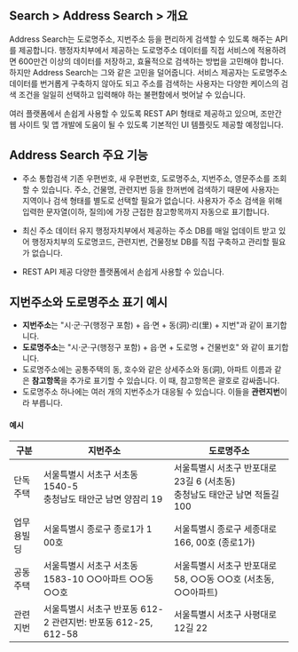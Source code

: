 ## Search > Address Search > 개요

Address Search는 도로명주소, 지번주소 등을 편리하게 검색할 수 있도록 해주는 API를 제공합니다. 행정자치부에서 제공하는 도로명주소 데이터를 직접 서비스에 적용하려면 600만건 이상의 데이터를 저장하고, 효율적으로 검색하는 방법을 고민해야 합니다. 하지만 Address Search는 그와 같은 고민을 덜어줍니다. 서비스 제공자는 도로명주소 데이터를 번거롭게 구축하지 않아도 되고 주소를 검색하는 사용자는 다양한 케이스의 검색 조건을 일일히 선택하고 입력해야 하는 불편함에서 벗어날 수 있습니다.

여러 플랫폼에서 손쉽게 사용할 수 있도록 REST API 형태로 제공하고 있으며, 조만간 웹 사이트 및 앱 개발에 도움이 될 수 있도록 기본적인 UI 템플릿도 제공할 예정입니다.


## Address Search 주요 기능

* 주소 통합검색
    기존 우편번호, 새 우편번호, 도로명주소, 지번주소, 영문주소를 조회할 수 있습니다.
    주소, 건물명, 관련지번 등을 한꺼번에 검색하기 때문에 사용자는 지역이나 검색 형태를 별도로 선택할 필요가 없습니다.
    사용자가 주소 검색을 위해 입력한 문자열(이하, 질의)에 가장 근접한 참고항목까지 자동으로 표기합니다.

* 최신 주소 데이터 유지
    행정자치부에서 제공하는 주소 DB를 매일 업데이트 받고 있어 행정자치부의 도로명코드, 관련지번, 건물정보 DB를 직접 구축하고 관리할 필요가 없습니다.

* REST API 제공
    다양한 플랫폼에서 손쉽게 사용할 수 있습니다.


## 지번주소와 도로명주소 표기 예시

* **지번주소**는 "시·군·구(행정구 포함) + 읍·면 + 동(洞)·리(里) + 지번"과 같이 표기합니다.
* **도로명주소**는 "시·군·구(행정구 포함) + 읍·면 + 도로명 + 건물번호" 와 같이 표기합니다.
* 도로명주소에는 공통주택의 동, 호수와 같은 상세주소와 동(洞), 아파트 이름과 같은 **참고항목**을 추가로 표기할 수 있습니다. 이 때, 참고항목은 괄호로 감싸줍니다.
* 도로명주소 하나에는 여러 개의 지번주소가 대응될 수 있습니다. 이들을 **관련지번**이라 부릅니다.

#### 예시

| 구분 | 지번주소 | 도로명주소 |
| --- | ---- | ----- |
| 단독주택 | 서울특별시 서초구 서초동 1540-5<br>충청남도 태안군 남면 양잠리 19 | 서울특별시 서초구 반포대로23길 6 (서초동)<br>충청남도 태안군 남면 적돌길 100 |
| 업무용빌딩 | 서울특별시 종로구 종로1가 1 00호 | 서울특별시 종로구 세종대로 166, 00호 (종로1가) |
| 공동주택 | 서울특별시 서초구 서초동 1583-10 ○○아파트 ○○동 ○○호 | 서울특별시 서초구 반포대로 58, ○○동 ○○호 (서초동, ○○아파트) |
| 관련지번 | 서울특별시 서초구 반포동 612-2 관련지번: 반포동 612-25, 612-58 | 서울특별시 서초구 사평대로12길 22 |
